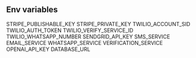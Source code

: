 ## Env variables
STRIPE_PUBLISHABLE_KEY
STRIPE_PRIVATE_KEY
TWILIO_ACCOUNT_SID
TWILIO_AUTH_TOKEN
TWILIO_VERIFY_SERVICE_ID
TWILIO_WHATSAPP_NUMBER
SENDGRID_API_KEY
SMS_SERVICE
EMAIL_SERVICE
WHATSAPP_SERVICE
VERIFICATION_SERVICE
OPENAI_API_KEY
DATABASE_URL